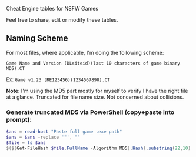 
Cheat Engine tables for NSFW Games

Feel free to share, edit or modify these tables.


## Naming Scheme

For most files, where applicable, I'm doing the following scheme:

`Game Name and Version (DLsiteid)(last 10 characters of game binary MD5).CT`

Ex: `Game v1.23 (RE123456)(1234567890).CT`

**Note**: I'm using the MD5 part mostly for myself to verify I have the right file at a glance. Truncated for file name size. Not concerned about collisions.

### Generate truncated MD5 via PowerShell (copy+paste into prompt):
```powershell
$ans = read-host "Paste full game .exe path"
$ans = $ans -replace '"', ""
$file = ls $ans
$($(Get-FileHash $file.FullName -Algorithm MD5).Hash).substring(22,10)

```
